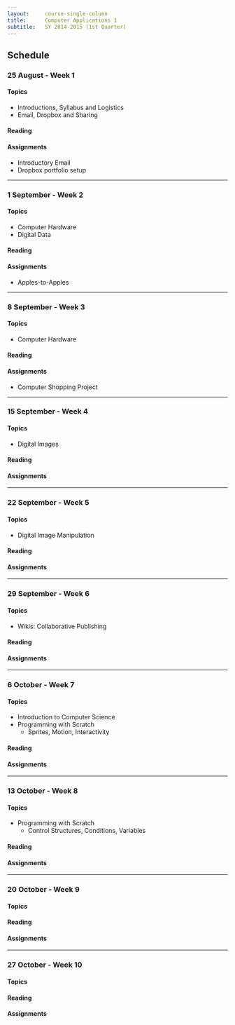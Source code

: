 ```yaml
---
layout:     course-single-column
title:      Computer Applications 1
subtitle:   SY 2014-2015 (1st Quarter)
---
```




## Schedule ##



### 25 August - Week 1 ###

#### Topics ####

- Introductions, Syllabus and Logistics
- Email, Dropbox and Sharing

#### Reading ####


#### Assignments ####

- Introductory Email
- Dropbox portfolio setup

---


### 1 September - Week 2  ###

#### Topics ####

- Computer Hardware
- Digital Data

#### Reading ####


#### Assignments ####

- Apples-to-Apples


---


### 8 September - Week 3  ###

#### Topics ####

- Computer Hardware

#### Reading ####

#### Assignments ####

- Computer Shopping Project


---


### 15 September - Week 4  ###

#### Topics ####

- Digital Images

#### Reading ####

#### Assignments ####


---


### 22 September - Week 5  ###

#### Topics ####

- Digital Image Manipulation

#### Reading ####

#### Assignments ####


---


### 29 September - Week 6  ###

#### Topics ####

- Wikis:  Collaborative Publishing

#### Reading ####

#### Assignments ####


---


### 6 October - Week 7  ###

#### Topics ####

- Introduction to Computer Science
- Programming with Scratch 
    - Sprites, Motion, Interactivity

#### Reading ####

#### Assignments ####


---


### 13 October - Week 8  ###

#### Topics ####

- Programming with Scratch
    - Control Structures, Conditions, Variables

#### Reading ####

#### Assignments ####


---


### 20 October - Week 9  ###

#### Topics ####

#### Reading ####

#### Assignments ####


---


### 27 October - Week 10  ###

#### Topics ####

#### Reading ####

#### Assignments ####
